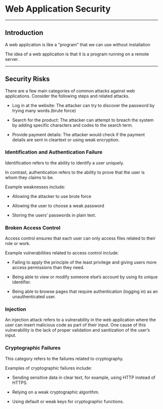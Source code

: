 # **Web Application Security**

---

## **Introduction**

A web application is like a “program” that we can use without installation

The idea of a web application is that it is a program running on a remote server.

---

## **Security Risks**

There are a few main categories of common attacks against web applications. Consider the following steps and related attacks.

- Log in at the website: The attacker can try to discover the password by trying many words.(brute force)

- Search for the product: The attacker can attempt to breach the system by adding specific characters and codes to the search term.

- Provide payment details: The attacker would check if the payment details are sent in cleartext or using weak encryption.

### **Identification and Authentication Failure**

Identification refers to the ability to identify a user uniquely.

In contrast, authentication refers to the ability to prove that the user is whom they claims to be.

Example weaknesses include:

- Allowing the attacker to use brute force

- Allowing the user to choose a weak password

- Storing the users’ passwords in plain text.

### **Broken Access Control**

Access control ensures that each user can only access files related to their role or work.

Example vulnerabilities related to access control include:

- Failing to apply the principle of the least privilege and giving users more access permissions than they need.

- Being able to view or modify someone else’s account by using its unique identifier.

- Being able to browse pages that require authentication (logging in) as an unauthenticated user.

### **Injection**

An injection attack refers to a vulnerability in the web application where the user can insert malicious code as part of their input. One cause of this vulnerability is the lack of proper validation and sanitization of the user’s input.

### **Cryptographic Failures**

This category refers to the failures related to cryptography.

Examples of cryptographic failures include:

- Sending sensitive data in clear text, for example, using HTTP instead of HTTPS.

- Relying on a weak cryptographic algorithm.

- Using default or weak keys for cryptographic functions.
